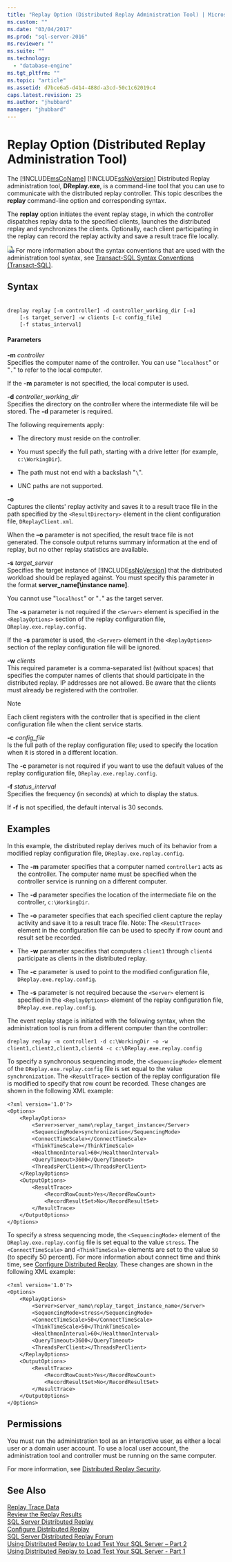 ```yaml
---
title: "Replay Option (Distributed Replay Administration Tool) | Microsoft Docs"
ms.custom: ""
ms.date: "03/04/2017"
ms.prod: "sql-server-2016"
ms.reviewer: ""
ms.suite: ""
ms.technology: 
  - "database-engine"
ms.tgt_pltfrm: ""
ms.topic: "article"
ms.assetid: d7bce6a5-d414-488d-a3cd-50c1c62019c4
caps.latest.revision: 25
ms.author: "jhubbard"
manager: "jhubbard"
---
```

# Replay Option (Distributed Replay Administration Tool)
  The [!INCLUDE[msCoName](../../a9notintoc/includes/msconame-md.md)] [!INCLUDE[ssNoVersion](../../a9notintoc/includes/ssnoversion-md.md)] Distributed Replay administration tool, **DReplay.exe**, is a command-line tool that you can use to communicate with the distributed replay controller. This topic describes the **replay** command-line option and corresponding syntax.  
  
 The **replay** option initiates the event replay stage, in which the controller dispatches replay data to the specified clients, launches the distributed replay and synchronizes the clients. Optionally, each client participating in the replay can record the replay activity and save a result trace file locally.  
  
 ![Topic link icon](../../a9notintoc/media/topic-link.gif "Topic link icon") For more information about the syntax conventions that are used with the administration tool syntax, see [Transact-SQL Syntax Conventions &#40;Transact-SQL&#41;](../../t-sql/language-elements/transact-sql-syntax-conventions-transact-sql.md).  
  
## Syntax  
  
```  
  
dreplay replay [-m controller] -d controller_working_dir [-o]  
    [-s target_server] -w clients [-c config_file]  
    [-f status_interval]  
```  
  
#### Parameters  
 **-m** *controller*  
 Specifies the computer name of the controller. You can use "`localhost`" or "`.`" to refer to the local computer.  
  
 If the **-m** parameter is not specified, the local computer is used.  
  
 **-d** *controller_working_dir*  
 Specifies the directory on the controller where the intermediate file will be stored. The **-d** parameter is required.  
  
 The following requirements apply:  
  
-   The directory must reside on the controller.  
  
-   You must specify the full path, starting with a drive letter (for example, `c:\WorkingDir`).  
  
-   The path must not end with a backslash "`\`".  
  
-   UNC paths are not supported.  
  
 **-o**  
 Captures the clients' replay activity and saves it to a result trace file in the path specified by the `<ResultDirectory>` element in the client configuration file, `DReplayClient.xml`.  
  
 When the **–o** parameter is not specified, the result trace file is not generated. The console output returns summary information at the end of replay, but no other replay statistics are available.  
  
 **-s** *target_server*  
 Specifies the target instance of [!INCLUDE[ssNoVersion](../../a9notintoc/includes/ssnoversion-md.md)] that the distributed workload should be replayed against. You must specify this parameter in the format **server_name[\instance name]**.  
  
 You cannot use "`localhost`" or "`.`" as the target server.  
  
 The **-s** parameter is not required if the `<Server>` element is specified in the `<ReplayOptions>` section of the replay configuration file, `DReplay.exe.replay.config`.  
  
 If the **-s** parameter is used, the `<Server>` element in the `<ReplayOptions>` section of the replay configuration file will be ignored.  
  
 **-w** *clients*  
 This required parameter is a comma-separated list (without spaces) that specifies the computer names of clients that should participate in the distributed replay. IP addresses are not allowed. Be aware that the clients must already be registered with the controller.  
  
> [!NOTE]  
>  Each client registers with the controller that is specified in the client configuration file when the client service starts.  
  
 **-c** *config_file*  
 Is the full path of the replay configuration file; used to specify the location when it is stored in a different location.  
  
 The **-c** parameter is not required if you want to use the default values of the replay configuration file, `DReplay.exe.replay.config`.  
  
 **-f** *status_interval*  
 Specifies the frequency (in seconds) at which to display the status.  
  
 If **-f** is not specified, the default interval is 30 seconds.  
  
## Examples  
 In this example, the distributed replay derives much of its behavior from a modified replay configuration file, `DReplay.exe.replay.config`.  
  
-   The **-m** parameter specifies that a computer named `controller1` acts as the controller. The computer name must be specified when the controller service is running on a different computer.  
  
-   The **-d** parameter specifies the location of the intermediate file on the controller, `c:\WorkingDir`.  
  
-   The **-o** parameter specifies that each specified client capture the replay activity and save it to a result trace file. Note: The `<ResultTrace>` element in the configuration file can be used to specify if row count and result set be recorded.  
  
-   The **-w** parameter specifies that computers `client1` through `client4` participate as clients in the distributed replay.  
  
-   The **-c** parameter is used to point to the modified configuration file, `DReplay.exe.replay.config`.  
  
-   The **-s** parameter is not required because the `<Server>` element is specified in the `<ReplayOptions>` element of the replay configuration file, `DReplay.exe.replay.config`.  
  
 The event replay stage is initiated with the following syntax, when the administration tool is run from a different computer than the controller:  
  
```  
dreplay replay -m controller1 -d c:\WorkingDir -o -w client1,client2,client3,client4 -c c:\DReplay.exe.replay.config  
```  
  
 To specify a synchronous sequencing mode, the `<SequencingMode>` element of the `DReplay.exe.replay.config` file is set equal to the value `synchronization`. The `<ResultTrace>` section of the replay configuration file is modified to specify that row count be recorded. These changes are shown in the following XML example:  
  
```  
<?xml version='1.0'?>  
<Options>  
    <ReplayOptions>  
        <Server>server_name\replay_target_instance</Server>  
        <SequencingMode>synchronization</SequencingMode>  
        <ConnectTimeScale></ConnectTimeScale>  
        <ThinkTimeScale></ThinkTimeScale>  
        <HealthmonInterval>60</HealthmonInterval>  
        <QueryTimeout>3600</QueryTimeout>  
        <ThreadsPerClient></ThreadsPerClient>  
    </ReplayOptions>  
    <OutputOptions>  
        <ResultTrace>  
            <RecordRowCount>Yes</RecordRowCount>  
            <RecordResultSet>No</RecordResultSet>  
        </ResultTrace>  
    </OutputOptions>  
</Options>  
```  
  
 To specify a stress sequencing mode, the `<SequencingMode>` element of the `DReplay.exe.replay.config` file is set equal to the value `stress`. The `<ConnectTimeScale>` and `<ThinkTimeScale>` elements are set to the value `50` (to specify 50 percent). For more information about connect time and think time, see [Configure Distributed Replay](../../tools/distributed-replay/configure-distributed-replay.md). These changes are shown in the following XML example:  
  
```  
<?xml version='1.0'?>  
<Options>  
    <ReplayOptions>  
        <Server>server_name\replay_target_instance_name</Server>  
        <SequencingMode>stress</SequencingMode>  
        <ConnectTimeScale>50</ConnectTimeScale>  
        <ThinkTimeScale>50</ThinkTimeScale>  
        <HealthmonInterval>60</HealthmonInterval>  
        <QueryTimeout>3600</QueryTimeout>  
        <ThreadsPerClient></ThreadsPerClient>  
    </ReplayOptions>  
    <OutputOptions>  
        <ResultTrace>  
            <RecordRowCount>Yes</RecordRowCount>  
            <RecordResultSet>No</RecordResultSet>  
        </ResultTrace>  
    </OutputOptions>  
</Options>  
```  
  
## Permissions  
 You must run the administration tool as an interactive user, as either a local user or a domain user account. To use a local user account, the administration tool and controller must be running on the same computer.  
  
 For more information, see [Distributed Replay Security](../../tools/distributed-replay/distributed-replay-security.md).  
  
## See Also  
 [Replay Trace Data](../../tools/distributed-replay/replay-trace-data.md)   
 [Review the Replay Results](../../tools/distributed-replay/review-the-replay-results.md)   
 [SQL Server Distributed Replay](../../tools/distributed-replay/sql-server-distributed-replay.md)   
 [Configure Distributed Replay](../../tools/distributed-replay/configure-distributed-replay.md)   
 [SQL Server Distributed Replay Forum](http://social.technet.microsoft.com/Forums/sl/sqldru/)   
 [Using Distributed Replay to Load Test Your SQL Server – Part 2](http://blogs.msdn.com/b/mspfe/archive/2012/11/14/using-distributed-replay-to-load-test-your-sql-server-part-2.aspx)   
 [Using Distributed Replay to Load Test Your SQL Server - Part 1](http://blogs.msdn.com/b/mspfe/archive/2012/11/08/using-distributed-replay-to-load-test-your-sql-server-part-1.aspx)  
  
  